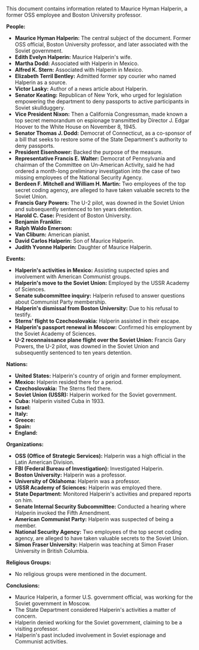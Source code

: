 This document contains information related to Maurice Hyman Halperin, a former OSS employee and Boston University professor.

**People:**

*   **Maurice Hyman Halperin:** The central subject of the document. Former OSS official, Boston University professor, and later associated with the Soviet government.
*   **Edith Evelyn Halperin:** Maurice Halperin's wife.
*   **Martha Dodd:** Associated with Halperin in Mexico.
*   **Alfred K. Stern:** Associated with Halperin in Mexico.
*   **Elizabeth Terril Bentley:** Admitted former spy courier who named Halperin as a source.
*   **Victor Lasky:** Author of a news article about Halperin.
*   **Senator Keating:** Republican of New York, who urged for legislation empowering the department to deny passports to active participants in Soviet skullduggery.
*   **Vice President Nixon:** Then a California Congressman, made known a top secret memorandum on espionage transmitted by Director J. Edgar Hoover to the White House on November 8, 1945.
*   **Senator Thomas J. Dodd:** Democrat of Connecticut, as a co-sponsor of a bill that seeks to restore some of the State Department's authority to deny passports.
*   **President Eisenhower:** Backed the purpose of the measure.
*   **Representative Francis E. Walter:** Democrat of Pennsylvania and chairman of the Committee on Un-American Activity, said he had ordered a month-long preliminary investigation into the case of two missing employees of the National Security Agency.
*   **Berdeen F. Mitchell and William H. Martin:** Two employees of the top secret coding agency, are alleged to have taken valuable secrets to the Soviet Union.
*   **Francis Gary Powers:** The U-2 pilot, was downed in the Soviet Union and subsequently sentenced to ten years detention.
*   **Harold C. Case:** President of Boston University.
*   **Benjamin Franklin:**
*   **Ralph Waldo Emerson:**
*   **Van Cliburn:** American pianist.
*   **David Carlos Halperin:** Son of Maurice Halperin.
*   **Judith Yvonne Halperin:** Daughter of Maurice Halperin.

**Events:**

*   **Halperin's activities in Mexico:** Assisting suspected spies and involvement with American Communist groups.
*   **Halperin's move to the Soviet Union:** Employed by the USSR Academy of Sciences.
*   **Senate subcommittee inquiry:** Halperin refused to answer questions about Communist Party membership.
*   **Halperin's dismissal from Boston University:** Due to his refusal to testify.
*   **Sterns' flight to Czechoslovakia:** Halperin assisted in their escape.
*   **Halperin's passport renewal in Moscow:** Confirmed his employment by the Soviet Academy of Sciences.
*   **U-2 reconnaissance plane flight over the Soviet Union:** Francis Gary Powers, the U-2 pilot, was downed in the Soviet Union and subsequently sentenced to ten years detention.

**Nations:**

*   **United States:** Halperin's country of origin and former employment.
*   **Mexico:** Halperin resided there for a period.
*   **Czechoslovakia:** The Sterns fled there.
*   **Soviet Union (USSR):** Halperin worked for the Soviet government.
*   **Cuba:** Halperin visited Cuba in 1933.
*   **Israel:**
*   **Italy:**
*   **Greece:**
*   **Spain:**
*   **England:**

**Organizations:**

*   **OSS (Office of Strategic Services):** Halperin was a high official in the Latin American Division.
*   **FBI (Federal Bureau of Investigation):** Investigated Halperin.
*   **Boston University:** Halperin was a professor.
*   **University of Oklahoma:** Halperin was a professor.
*   **USSR Academy of Sciences:** Halperin was employed there.
*   **State Department:** Monitored Halperin's activities and prepared reports on him.
*   **Senate Internal Security Subcommittee:** Conducted a hearing where Halperin invoked the Fifth Amendment.
*   **American Communist Party:** Halperin was suspected of being a member.
*   **National Security Agency:** Two employees of the top secret coding agency, are alleged to have taken valuable secrets to the Soviet Union.
*   **Simon Fraser University:** Halperin was teaching at Simon Fraser University in British Columbia.

**Religious Groups:**

*   No religious groups were mentioned in the document.

**Conclusions:**

*   Maurice Halperin, a former U.S. government official, was working for the Soviet government in Moscow.
*   The State Department considered Halperin's activities a matter of concern.
*   Halperin denied working for the Soviet government, claiming to be a visiting professor.
*   Halperin's past included involvement in Soviet espionage and Communist activities.
